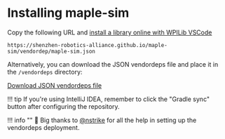 # Installing maple-sim

Copy the following URL and [install a library online with WPILib VSCode](https://docs.wpilib.org/en/stable/docs/software/vscode-overview/3rd-party-libraries.html#installing-libraries "See Wpilib Documentation")

```
https://shenzhen-robotics-alliance.github.io/maple-sim/vendordep/maple-sim.json
```

Alternatively, you can download the JSON vendordeps file and place it in the `/vendordeps` directory:

[Download JSON vendordeps file](https://shenzhen-robotics-alliance.github.io/maple-sim/vendordep/maple-sim.json)


!!! tip
    If you're using IntelliJ IDEA, remember to click the "Gradle sync" button after configuring the repository.



!!! info ""
    🙏 Big thanks to [@nstrike](https://www.chiefdelphi.com/u/nstrike/summary) for all the help in setting up the vendordeps deployment. 
